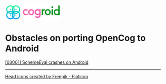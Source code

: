 [![cogroid.com](https://github.com/cogroid/resources/raw/main/images/banner/cogroid-48.png)](https://cogroid.com)

# Obstacles on porting OpenCog to Android

[[00001] SchemeEval crashes on Android](https://github.com/cogroid/b-obstacles/tree/main/00001)

---
[Head icons created by Freepik - Flaticon](https://www.flaticon.com/free-icons/head)
